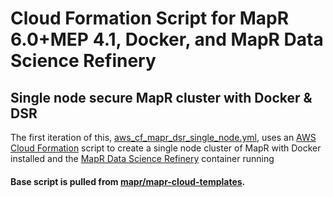 # Cloud Formation Script for MapR 6.0+MEP 4.1, Docker, and MapR Data Science Refinery

## Single node secure MapR cluster with Docker & DSR

The first iteration of this, [aws_cf_mapr_dsr_single_node.yml](/aws_cf_mapr_dsr_single_node.yml), uses an [AWS Cloud Formation](https://aws.amazon.com/cloudformation/) script to create a single node cluster of MapR with Docker installed and the [MapR Data Science Refinery](https://mapr.com/products/data-science-refinery/) container running

#### Base script is pulled from [mapr/mapr-cloud-templates](https://github.com/mapr/mapr-cloud-templates).
